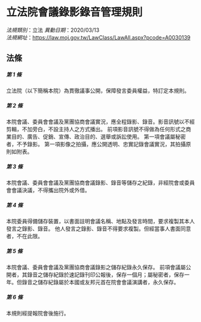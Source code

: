 # 立法院會議錄影錄音管理規則

*法規類別*：立法
*異動日期*：2020/03/13  
*法規網址*：https://law.moj.gov.tw/LawClass/LawAll.aspx?pcode=A0030139



## 法條
##### 第 1 條
立法院（以下簡稱本院）為貫徹議事公開，保障發言委員權益，特訂定本規則。

##### 第 2 條
本院會議、委員會會議及黨團協商會議實況，應全程錄影、錄音。影音訊號以不經剪輯，不加旁白，不設主持人之方式播出。
前項影音訊號不得做為任何形式之商業目的、廣告、促銷、宣傳、政治目的、選舉或訴訟使用。
第一項會議屬秘密者，不予錄影。
第一項影像之拍攝，應公開透明、忠實記錄會議實況，其拍攝原則如附表。

##### 第 3 條
本院會議、委員會會議及黨團協商會議錄影、錄音等儲存之紀錄，非經院會或委員會會議決議，不得攜出院外或外借。

##### 第 4 條
本院委員得備儲存裝置，以書面註明會議名稱、地點及發言時間，要求複製其本人發言之錄影、錄音。
他人發言之錄影、錄音不得要求複製。但經當事人書面同意者，不在此限。

##### 第 5 條
本院會議、委員會會議及黨團協商會議錄影之儲存紀錄永久保存。
前項會議屬公開者，其錄音之儲存紀錄於速記錄刊印公報後，保存一個月；屬秘密者，保存一年。但錄音之儲存紀錄屬於本國或友邦元首在院會會議演講者，永久保存。

##### 第 6 條
本規則經提報院會後施行。


